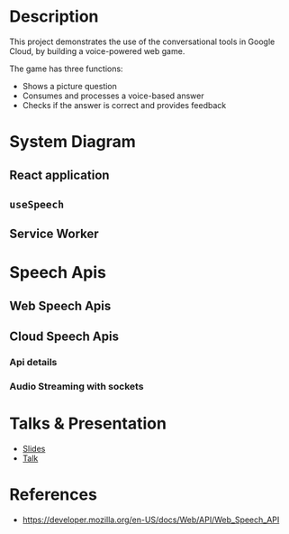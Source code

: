 # Description

This project demonstrates the use of the conversational tools in Google Cloud, by building a voice-powered web game.

The game has three functions:

- Shows a picture question
- Consumes and processes a voice-based answer
- Checks if the answer is correct and provides feedback

# System Diagram

## React application

## `useSpeech`

## Service Worker

# Speech Apis

## Web Speech Apis

## Cloud Speech Apis

### Api details

### Audio Streaming with sockets

# Talks & Presentation

- [Slides](https://docs.google.com/presentation/d/e/2PACX-1vSCCaXTQ3krJxLd9Y5mtGgNcGJ-BgGen7vvCIbYSKJeizY6bcxrbr5I6QXZ4Qd8gU13dBGzHPzW0MPR/pub?start=false&loop=false&delayms=3000)
- [Talk](https://youtu.be/hr8NPNJjIn0)

# References

- https://developer.mozilla.org/en-US/docs/Web/API/Web_Speech_API
